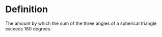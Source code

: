 # Definition

The amount by which the sum of the three angles of a spherical triangle
exceeds 180 degrees.
